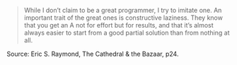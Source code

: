 > While I don’t claim to be a great programmer, I try to imitate one.
An important trait of the great ones is constructive laziness. They
know that you get an A not for effort but for results, and that it’s
almost always easier to start from a good partial solution than
from nothing at all.

Source: Eric S. Raymond, The Cathedral & the Bazaar, p24.